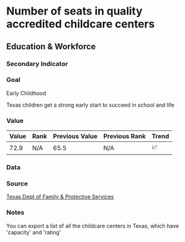 # Number of seats in quality accredited childcare centers

## Education & Workforce

### Secondary Indicator

### **Goal**

Early Childhood

Texas children get a strong early start to succeed in school and life


### Value

|  Value      | Rank        | Previous Value | Previous Rank | Trend | 
| ----------- | ----------- | ----------- | ----------- | -----------|
| 72.9        | N/A         |    65.5     | N/A         |   📈       | 

### Data



### Source
[Texas Dept of Family & Protective Services]()


### Notes
You can export a list of all the childcare centers in Texas, which have 'capacity' and 'rating'
